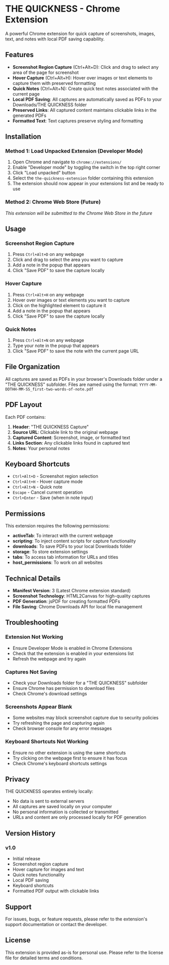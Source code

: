# THE QUICKNESS - Chrome Extension

A powerful Chrome extension for quick capture of screenshots, images, text, and notes with local PDF saving capability.

## Features

- **Screenshot Region Capture** (Ctrl+Alt+D): Click and drag to select any area of the page for screenshot
- **Hover Capture** (Ctrl+Alt+H): Hover over images or text elements to capture them with preserved formatting
- **Quick Notes** (Ctrl+Alt+N): Create quick text notes associated with the current page
- **Local PDF Saving**: All captures are automatically saved as PDFs to your Downloads/THE QUICKNESS folder
- **Preserved Links**: All captured content maintains clickable links in the generated PDFs
- **Formatted Text**: Text captures preserve styling and formatting

## Installation

### Method 1: Load Unpacked Extension (Developer Mode)

1. Open Chrome and navigate to `chrome://extensions/`
2. Enable "Developer mode" by toggling the switch in the top right corner
3. Click "Load unpacked" button
4. Select the `the-quickness-extension` folder containing this extension
5. The extension should now appear in your extensions list and be ready to use

### Method 2: Chrome Web Store (Future)
*This extension will be submitted to the Chrome Web Store in the future*

## Usage

### Screenshot Region Capture
1. Press `Ctrl+Alt+D` on any webpage
2. Click and drag to select the area you want to capture
3. Add a note in the popup that appears
4. Click "Save PDF" to save the capture locally

### Hover Capture
1. Press `Ctrl+Alt+H` on any webpage
2. Hover over images or text elements you want to capture
3. Click on the highlighted element to capture it
4. Add a note in the popup that appears
5. Click "Save PDF" to save the capture locally

### Quick Notes
1. Press `Ctrl+Alt+N` on any webpage
2. Type your note in the popup that appears
3. Click "Save PDF" to save the note with the current page URL

## File Organization

All captures are saved as PDFs in your browser's Downloads folder under a "THE QUICKNESS" subfolder. Files are named using the format:
`YYYY-MM-DDTHH-MM-SS_first-two-words-of-note.pdf`

## PDF Layout

Each PDF contains:
1. **Header**: "THE QUICKNESS Capture"
2. **Source URL**: Clickable link to the original webpage
3. **Captured Content**: Screenshot, image, or formatted text
4. **Links Section**: Any clickable links found in captured text
5. **Notes**: Your personal notes

## Keyboard Shortcuts

- `Ctrl+Alt+D` - Screenshot region selection
- `Ctrl+Alt+H` - Hover capture mode
- `Ctrl+Alt+N` - Quick note
- `Escape` - Cancel current operation
- `Ctrl+Enter` - Save (when in note input)

## Permissions

This extension requires the following permissions:
- **activeTab**: To interact with the current webpage
- **scripting**: To inject content scripts for capture functionality
- **downloads**: To save PDFs to your local Downloads folder
- **storage**: To store extension settings
- **tabs**: To access tab information for URLs and titles
- **host_permissions**: To work on all websites

## Technical Details

- **Manifest Version**: 3 (Latest Chrome extension standard)
- **Screenshot Technology**: HTML2Canvas for high-quality captures
- **PDF Generation**: jsPDF for creating formatted PDFs
- **File Saving**: Chrome Downloads API for local file management

## Troubleshooting

### Extension Not Working
- Ensure Developer Mode is enabled in Chrome Extensions
- Check that the extension is enabled in your extensions list
- Refresh the webpage and try again

### Captures Not Saving
- Check your Downloads folder for a "THE QUICKNESS" subfolder
- Ensure Chrome has permission to download files
- Check Chrome's download settings

### Screenshots Appear Blank
- Some websites may block screenshot capture due to security policies
- Try refreshing the page and capturing again
- Check browser console for any error messages

### Keyboard Shortcuts Not Working
- Ensure no other extension is using the same shortcuts
- Try clicking on the webpage first to ensure it has focus
- Check Chrome's keyboard shortcuts settings

## Privacy

THE QUICKNESS operates entirely locally:
- No data is sent to external servers
- All captures are saved locally on your computer
- No personal information is collected or transmitted
- URLs and content are only processed locally for PDF generation

## Version History

### v1.0
- Initial release
- Screenshot region capture
- Hover capture for images and text
- Quick notes functionality
- Local PDF saving
- Keyboard shortcuts
- Formatted PDF output with clickable links

## Support

For issues, bugs, or feature requests, please refer to the extension's support documentation or contact the developer.

## License

This extension is provided as-is for personal use. Please refer to the license file for detailed terms and conditions.